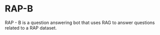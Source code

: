 # RAP-B
RAP - B is a question answering bot that uses RAG to answer questions related to a RAP dataset.
